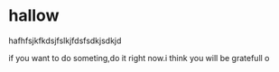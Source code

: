 # hallow
hafhfsjkfkdsjfslkjfdsfsdkjsdkjd

if you want to do someting,do it right now.i think you will  be gratefull o  
